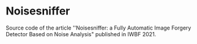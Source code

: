 # Noisesniffer
  Source code of the article ''Noisesniffer: a Fully Automatic Image Forgery Detector Based on Noise Analysis" published in IWBF 2021. 
